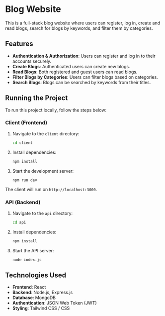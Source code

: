 # Blog Website

This is a full-stack blog website where users can register, log in, create and read blogs, search for blogs by keywords, and filter them by categories.

## Features

- **Authentication & Authorization**: Users can register and log in to their accounts securely.
- **Create Blogs**: Authenticated users can create new blogs.
- **Read Blogs**: Both registered and guest users can read blogs.
- **Filter Blogs by Categories**: Users can filter blogs based on categories.
- **Search Blogs**: Blogs can be searched by keywords from their titles.

## Running the Project

To run this project locally, follow the steps below:

### Client (Frontend)

1. Navigate to the `client` directory:
    ```bash
    cd client
    ```

2. Install dependencies:
    ```bash
    npm install
    ```

3. Start the development server:
    ```bash
    npm run dev
    ```

The client will run on `http://localhost:3000`.

### API (Backend)

1. Navigate to the `api` directory:
    ```bash
    cd api
    ```

2. Install dependencies:
    ```bash
    npm install
    ```

3. Start the API server:
    ```bash
    node index.js
    ```


## Technologies Used

- **Frontend**: React 
- **Backend**: Node.js, Express.js
- **Database**: MongoDB 
- **Authentication**: JSON Web Token (JWT)
- **Styling**: Tailwind CSS / CSS


